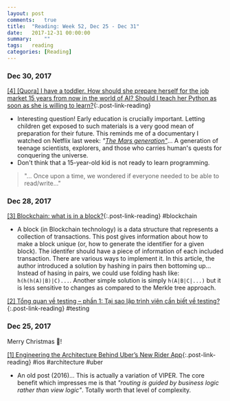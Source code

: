 ```yaml
---
layout: post
comments:	true
title:  "Reading: Week 52, Dec 25 - Dec 31"
date:   2017-12-31 00:00:00
summary:    ""
tags:   reading
categories:	[Reading]
---
```



### Dec 30, 2017

[[4] [Quora] I have a toddler. How should she prepare herself for the job market 15 years from now in the world of AI? Should I teach her Python as soon as she is willing to learn?](https://www.quora.com/I-have-a-toddler-How-should-she-prepare-herself-for-the-job-market-15-years-from-now-in-the-world-of-AI-Should-I-teach-her-Python-as-soon-as-she-is-willing-to-learn/answer/Andrew-Ng){:.post-link-reading}
- Interesting question! Early education is crucially important. Letting children get exposed to such materials is a very good mean of preparation for their future. This reminds me of a documentary I watched on Netflix last week: *"[The Mars generation"](https://www.netflix.com/title/80117263)*... A generation of teenage scientists, explorers, and those who carries human's quests for conquering the universe.
- Don't think that a 15-year-old kid is not ready to learn programming.
> "... Once upon a time, we wondered if everyone needed to be able to read/write..."


### Dec 28, 2017

[[3] Blockchain: what is in a block?](https://dev.to/damcosset/blockchain-what-is-in-a-block-48jo){:.post-link-reading} <content-meta>#blockchain</content-meta>
- A block (in Blockchain technology) is a data structure that represents a collection of transactions. This post gives information about how to make a block unique (or, how to generate the identifier for a given block). The identifer should have a piece of information of each included transaction. There are various ways to implement it. In this article, the author introduced a solution by hashing in pairs then bottoming up... Instead of hasing in pairs, we could use folding hash like: `h(h(h(A)|B)|C)...`. Another simple solution is simply `h(A|B|C|...)` but it is less sensitive to changes as compared to the Merkle tree approach.

[[2] Tổng quan về testing – phần 1: Tại sao lập trình viên cần biết về testing?](https://toidicodedao.com/2017/12/26/tong-quan-testing-1-lap-trinh-vien-biet-ve-testing){:.post-link-reading} <content-meta>#testing</content-meta>

### Dec 25, 2017

Merry Christmas 🎄!

[[1] Engineering the Architecture Behind Uber’s New Rider App](https://eng.uber.com/new-rider-app){:.post-link-reading} <content-meta>#ios #architecture #uber</content-meta>
- An old post (2016)... This is actually a variation of VIPER. The core benefit which impresses me is that *"routing is guided by business logic rather than view logic"*. Totally worth that level of complexity.

